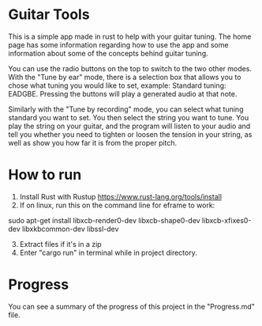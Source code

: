 # Guitar Tools

This is a simple app made in rust to help with your guitar tuning. The home page has some information regarding how to use the app and some information about some of the concepts behind guitar tuning.

You can use the radio buttons on the top to switch to the two other modes. With the "Tune by ear" mode, there is a selection box that allows you to chose what tuning you would like to set, example: Standard tuning: EADGBE. Pressing the buttons will play a generated audio at that note.

Similarly with the "Tune by recording" mode, you can select what tuning standard you want to set. You then select the string you want to tune. You play the string on your guitar, and the program will listen to your audio and tell you whether you need to tighten or loosen the tension in your string, as well as show you how far it is from the proper pitch.

# How to run

1. Install Rust with Rustup https://www.rust-lang.org/tools/install
2. If on linux, run this on the command line for eframe to work:

sudo apt-get install libxcb-render0-dev libxcb-shape0-dev libxcb-xfixes0-dev libxkbcommon-dev libssl-dev

3. Extract files if it's in a zip
4. Enter "cargo run" in terminal while in project directory.

# Progress

You can see a summary of the progress of this project in the "Progress.md" file.

